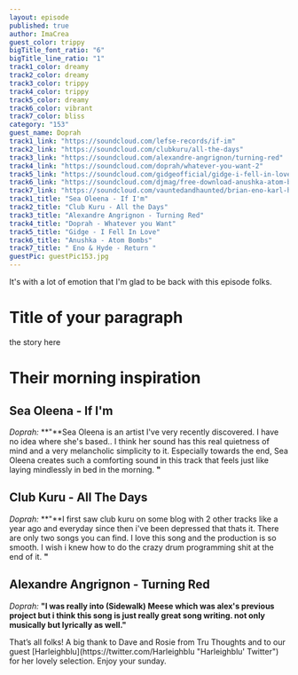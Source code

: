 ```yaml
---
layout: episode
published: true
author: ImaCrea
guest_color: trippy
bigTitle_font_ratio: "6"
bigTitle_line_ratio: "1"
track1_color: dreamy
track2_color: dreamy
track3_color: trippy
track4_color: trippy
track5_color: dreamy
track6_color: vibrant
track7_color: bliss
category: "153"
guest_name: Doprah
track1_link: "https://soundcloud.com/lefse-records/if-im"
track2_link: "https://soundcloud.com/clubkuru/all-the-days"
track3_link: "https://soundcloud.com/alexandre-angrignon/turning-red"
track4_link: "https://soundcloud.com/doprah/whatever-you-want-2"
track5_link: "https://soundcloud.com/gidgeofficial/gidge-i-fell-in-love"
track6_link: "https://soundcloud.com/djmag/free-download-anushka-atom-bombs-vip"
track7_link: "https://soundcloud.com/vauntedandhaunted/brian-eno-karl-hyde-return"
track1_title: "Sea Oleena - If I'm"
track2_title: "Club Kuru - All the Days"
track3_title: "Alexandre Angrignon - Turning Red"
track4_title: "Doprah - Whatever you Want"
track5_title: "Gidge - I Fell In Love"
track6_title: "Anushka - Atom Bombs"
track7_title: " Eno & Hyde - Return "
guestPic: guestPic153.jpg
---
```


<p id="introduction">
It's with a lot of emotion that I'm glad to be back with this episode folks.</p>
 
# Title of your paragraph
 
the story here
 
# Their morning inspiration
 
## Sea Oleena - If I'm
_Doprah:_ **"**Sea Oleena is an artist I've very recently discovered. I have no idea where she's based.. I think her sound has this real quietness of mind and a very melancholic simplicity to it. Especially towards the end, Sea Oleena creates such a comforting sound in this track that feels just like laying mindlessly in bed in the morning. **"**
 
## Club Kuru - All The Days
_Doprah:_ **"**I first saw club kuru on some blog with 2 other tracks like a year ago and everyday since then i've been depressed that thats it. There are only two songs you can find. I love this song and the production is so smooth. I wish i knew how to do the crazy drum programming shit at the end of it. **"**
 
## Alexandre Angrignon - Turning Red
_Doprah:_ **"**I was really into (Sidewalk) Meese which was alex's previous project but i think this song is just really great song writing. not only musically but lyrically as well.**"**
 
<p id="outroduction">
That’s all folks! A big thank to Dave and Rosie from Tru Thoughts and to our guest [Harleighblu](https://twitter.com/Harleighblu "Harleighblu' Twitter") for her lovely selection. Enjoy your sunday.
</p>